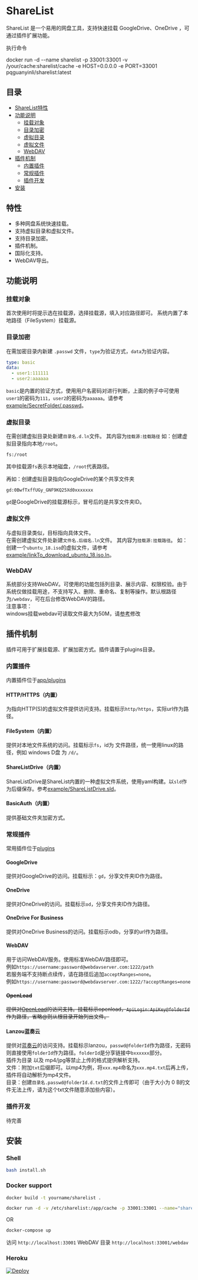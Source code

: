 # ShareList

ShareList 是一个易用的网盘工具，支持快速挂载 GoogleDrive、OneDrive ，可通过插件扩展功能。

执行命令

docker run -d --name sharelist -p 33001:33001 -v /your/cache:sharelist/cache -e HOST=0.0.0.0 -e PORT=33001 pqguanyinli/sharelist:latest

## 目录
* [ShareList特性](#特性)  
* [功能说明](#功能说明) 
  * [挂载对象](#挂载对象) 
  * [目录加密](#目录加密) 
  * [虚拟目录](#虚拟目录) 
  * [虚拟文件](#虚拟文件) 
  * [WebDAV](#WebDAV) 
* [插件机制](#插件机制) 
  * [内置插件](#内置插件) 
  * [常规插件](#常规插件) 
  * [插件开发](#插件开发) 
* [安装](#安装) 

## 特性 
- 多种网盘系统快速挂载。 
- 支持虚拟目录和虚拟文件。 
- 支持目录加密。 
- 插件机制。 
- 国际化支持。  
- WebDAV导出。  

## 功能说明 
### 挂载对象 
首次使用时将提示选在挂载源，选择挂载源，填入对应路径即可。 
系统内置了本地路径（FileSystem）挂载源。 

### 目录加密 
在需加密目录内新建 ```.passwd``` 文件，```type```为验证方式，```data```为验证内容。  
```yaml
type: basic 
data: 
  - user1:111111 
  - user2:aaaaaa 
``` 
```basic```是内置的验证方式，使用用户名密码对进行判断，上面的例子中可使用```user1```的密码为```111```，```user2```的密码为```aaaaaa```。请参考[example/SecretFolder/.passwd](example)。 

### 虚拟目录 
在需创建虚拟目录处新建```目录名.d.ln```文件。 其内容为```挂载源:挂载路径``` 
如：创建虚拟目录指向本地```/root```。 
```
fs:/root 
``` 
其中挂载源```fs```表示本地磁盘，```/root```代表路径。  

再如：创建虚拟目录指向GoogleDrive的某个共享文件夹 
```
gd:0BwfTxffUGy_GNF9KQ25Xd0xxxxxxx 
``` 
```gd```是GoogleDrive的挂载源标示，冒号后的是共享文件夹ID。   
  
### 虚拟文件 
与虚拟目录类似，目标指向具体文件。  
在需创建虚拟文件处新建```文件名.后缀名.ln```文件。 其内容为```挂载源:挂载路径```。 
如：创建一个```ubuntu_18.iso```的虚拟文件，请参考[example/linkTo_download_ubuntu_18.iso.ln](example)。 
  
### WebDAV 
系统部分支持WebDAV。可使用的功能包括列目录、展示内容、权限校验。由于系统仅做挂载用途，不支持写入、删除、重命名、复制等操作。默认根路径为```/webdav```，可在后台修改WebDAV的路径。   
注意事项：  
windows挂载webdav可读取文件最大为50M，请[参考](https://answers.microsoft.com/en-us/ie/forum/all/error-0x800700df-the-file-size-exceeds-the-limit/d208bba6-920c-4639-bd45-f345f462934f)修改 

## 插件机制 
插件可用于扩展挂载源、扩展加密方式。插件请置于plugins目录。 

### 内置插件 
内置插件位于[app/plugins](app/plugins) 
#### HTTP/HTTPS（内置） 
为指向HTTP(S)的虚拟文件提供访问支持。挂载标示```http/https```，实际url作为路径。  
#### FileSystem（内置）
提供对本地文件系统的访问。挂载标示```fs```，id为 文件路径，统一使用linux的路径，例如 windows D盘 为 ```/d/```。 
#### ShareListDrive（内置）
ShareListDrive是ShareList内置的一种虚拟文件系统，使用yaml构建。以```sld```作为后缀保存。参考[example/ShareListDrive.sld](example)。 
#### BasicAuth（内置） 
提供基础文件夹加密方式。 


### 常规插件 
常用插件位于[plugins](plugins)  
#### GoogleDrive 
提供对GoogleDrive的访问。挂载标示：```gd```，分享文件夹ID作为路径。 
#### OneDrive 
提供对OneDrive的访问。挂载标示```od```，分享文件夹ID作为路径。 
#### OneDrive For Business 
提供对OneDrive Business的访问。挂载标示odb，分享的url作为路径。 
#### WebDAV ####
用于访问WebDAV服务。使用标准WebDAV路径即可。  
例如```https://username:password@webdavserver.com:1222/path```  
若服务端不支持断点续传，请在路径后追加```acceptRanges=none```。  
例如```https://username:password@webdavserver.com:1222/?acceptRanges=none```
#### ~~OpenLoad~~
~~提供对[OpenLoad](https://openload.co/)的访问支持。挂载标示openload，```ApiLogin:ApiKey@folderId```作为路径，省略@则从根目录开始列出文件。~~ 
#### Lanzou蓝奏云 
提供对[蓝奏云](https://www.lanzou.com/)的访问支持。挂载标示lanzou，```passwd@folderId```作为路径，无密码则直接使用```folderId```作为路径。```folderId```是分享链接中```bxxxxxx```部分。   
插件为目录 以及 mp4/jpg等禁止上传的格式提供解析支持。     
文件：附加```txt```后缀即可。以mp4为例，将```xxx.mp4```命名为```xxx.mp4.txt```后再上传，插件将自动解析为mp4文件。  
目录：创建```目录名.passwd@folderId.d.txt```的文件上传即可（由于大小为 0 B的文件无法上传，请为这个txt文件随意添加些内容）。  

### 插件开发 
待完善   

## 安装
### Shell
```bash
bash install.sh
```

### Docker support
```bash
docker build -t yourname/sharelist .

docker run -d -v /etc/sharelist:/app/cache -p 33001:33001 --name="sharelist" yourname/sharelist
```

OR

```bash
docker-compose up
```

访问 `http://localhost:33001` 
WebDAV 目录 `http://localhost:33001/webdav` 


### Heroku

[![Deploy](https://www.herokucdn.com/deploy/button.png)](https://heroku.com/deploy?template=https://github.com/reruin/sharelist-heroku)


